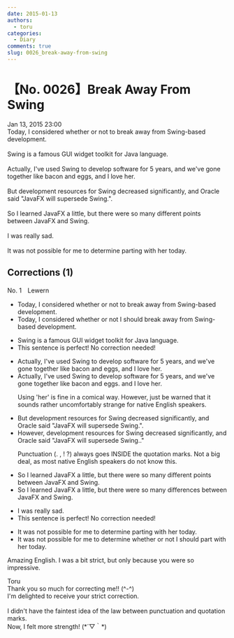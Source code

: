 ```yaml
---
date: 2015-01-13
authors:
  - toru
categories:
  - Diary
comments: true
slug: 0026_break-away-from-swing
---
```


# 【No. 0026】Break Away From Swing
<div class="date">Jan 13, 2015 23:00</div>
<div id="post"><div id="body_show_ori">
Today, I considered whether or not to break away from Swing-based development.<br/><br/>Swing is a famous GUI widget toolkit for Java language.<br/><br/>Actually, I've used Swing to develop software for 5 years, and we've gone together like bacon and eggs, and I love her.<br/><br/>But development resources for Swing decreased significantly, and Oracle said "JavaFX will supersede Swing.".<br/><br/>So I learned JavaFX a little, but there were so many different points between JavaFX and Swing.<br/><br/>I was really sad.<br/><br/>It was not possible for me to determine parting with her today.
</div></div>

<!-- more -->


## Corrections (1)
<div id="block"><div class="first_name"> No. 1　<span class="just_name">Lewern</span></div><div id="block2">
<ul class="correction_field">
<li class="incorrect">Today, I considered whether or not to break away from Swing-based development.</li>
<li class="corrected correct">
Today, I considered whether or not <span class="f_red">I should </span>break away from Swing-based development.
</li>
</ul>
<ul class="correction_field">
<li class="incorrect">Swing is a famous GUI widget toolkit for Java language.</li>
<li class="corrected perfect">This sentence is perfect! No correction needed!</li>
</ul>
<ul class="correction_field">
<li class="incorrect">Actually, I've used Swing to develop software for 5 years, and we've gone together like bacon and eggs, and I love her.</li>
<li class="corrected correct">
<span class="sline">Actually,</span> I've used Swing to develop software for 5 years, and we've gone together like bacon and eggs<span class="f_red">.</span> <span class="sline">and </span>I love<span class="f_blue"> her.</span>
<p class="correction_comment">Using 'her' is fine in a comical way. However, just be warned that it sounds rather uncomfortably strange for native English speakers.</p>
</li>
</ul>
<ul class="correction_field">
<li class="incorrect">But development resources for Swing decreased significantly, and Oracle said "JavaFX will supersede Swing.".</li>
<li class="corrected correct">
<span class="f_blue">However,</span> development resources for Swing decreased significantly, and Oracle said "JavaFX will supersede Swing.<span class="f_blue">.</span>"
<p class="correction_comment">Punctuation (. , ! ?) always goes INSIDE the quotation marks.  Not a big deal, as most native English speakers do not know this.</p>
</li>
</ul>
<ul class="correction_field">
<li class="incorrect">So I learned JavaFX a little, but there were so many different points between JavaFX and Swing.</li>
<li class="corrected correct">
So I learned JavaFX a little, but there were so many <span class="f_blue">differences </span>between JavaFX and Swing.
</li>
</ul>
<ul class="correction_field">
<li class="incorrect">I was really sad.</li>
<li class="corrected perfect">This sentence is perfect! No correction needed!</li>
</ul>
<ul class="correction_field">
<li class="incorrect">It was not possible for me to determine parting with her today.</li>
<li class="corrected correct">
It was not possible for me to determine <span class="f_blue">whether or not I should</span> <span class="f_red">part</span> with her today.
</li>
</ul>
<p class="comment_small">
 Amazing English.  I was a bit strict, but only because you were so impressive.
</p>

</div><div class="name"><span class="just_name">Toru</span><br>
Thank you so much for correcting me!! (^-^)<br/>I'm delighted to receive your strict correction.<br/><br/>I didn't have the faintest idea of the law between punctuation and quotation marks.<br/>Now, I felt more strength! (*´▽｀*)
</div>
</div>
